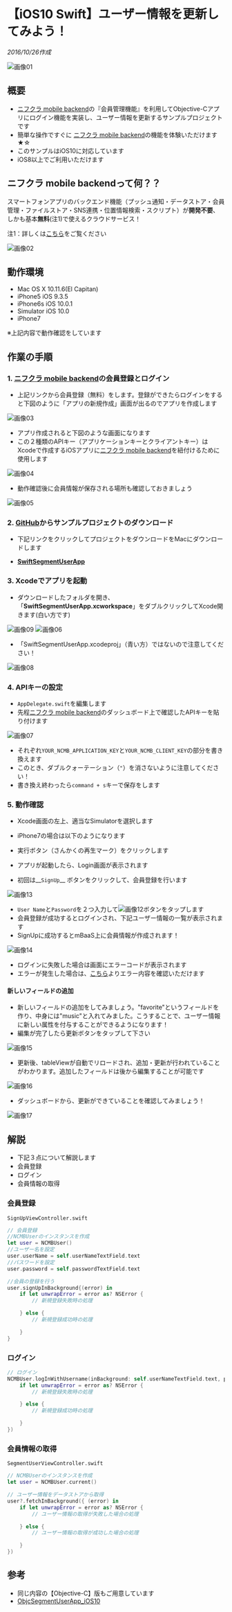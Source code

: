 # 【iOS10 Swift】ユーザー情報を更新してみよう！
*2016/10/26作成*

![画像01](/readme-img/001.png)

## 概要
* [ニフクラ mobile backend](http://mb.cloud.nifty.com/)の『会員管理機能』を利用してObjective-Cアプリにログイン機能を実装し、ユーザー情報を更新するサンプルプロジェクトです
* 簡単な操作ですぐに [ニフクラ mobile backend](http://mb.cloud.nifty.com/)の機能を体験いただけます★☆
* このサンプルはiOS10に対応しています
 * iOS8以上でご利用いただけます

## ニフクラ mobile backendって何？？
スマートフォンアプリのバックエンド機能（プッシュ通知・データストア・会員管理・ファイルストア・SNS連携・位置情報検索・スクリプト）が**開発不要**、しかも基本**無料**(注1)で使えるクラウドサービス！

注1：詳しくは[こちら](http://mb.cloud.nifty.com/price.htm)をご覧ください

![画像02](/readme-img/002.png)

## 動作環境
* Mac OS X 10.11.6(El Capitan)
* iPhone5 iOS 9.3.5
* iPhone6s iOS 10.0.1
* Simulator iOS 10.0
 * iPhone7

※上記内容で動作確認をしています

## 作業の手順
### 1. [ニフクラ mobile backend](http://mb.cloud.nifty.com/)の会員登録とログイン

* 上記リンクから会員登録（無料）をします。登録ができたらログインをすると下図のように「アプリの新規作成」画面が出るのでアプリを作成します

![画像03](/readme-img/003.png)

* アプリ作成されると下図のような画面になります
* この２種類のAPIキー（アプリケーションキーとクライアントキー）はXcodeで作成するiOSアプリに[ニフクラ mobile backend](http://mb.cloud.nifty.com/)を紐付けるために使用します

![画像04](/readme-img/004.png)

* 動作確認後に会員情報が保存される場所も確認しておきましょう

![画像05](/readme-img/005.png)

### 2. [GitHub](https://github.com/NIFCloud-mbaas/SwiftSegmentUserApp_iOS10)からサンプルプロジェクトのダウンロード

* 下記リンクをクリックしてプロジェクトをダウンロードをMacにダウンロードします

 * __[SwiftSegmentUserApp](https://github.com/NIFCloud-mbaas/SwiftSegmentUserApp_iOS10/archive/master.zip)__

### 3. Xcodeでアプリを起動

* ダウンロードしたフォルダを開き、「__SwiftSegmentUserApp.xcworkspace__」をダブルクリックしてXcode開きます(白い方です)

![画像09](/readme-img/009.png)
![画像06](/readme-img/006.png)

* 「SwiftSegmentUserApp.xcodeproj」（青い方）ではないので注意してください！

![画像08](/readme-img/008.png)

### 4. APIキーの設定

* `AppDelegate.swift`を編集します
* 先程[ニフクラ mobile backend](http://mb.cloud.nifty.com/)のダッシュボード上で確認したAPIキーを貼り付けます

![画像07](/readme-img/007.png)

* それぞれ`YOUR_NCMB_APPLICATION_KEY`と`YOUR_NCMB_CLIENT_KEY`の部分を書き換えます
 * このとき、ダブルクォーテーション（`"`）を消さないように注意してください！
* 書き換え終わったら`command + s`キーで保存をします

### 5. 動作確認
* Xcode画面の左上、適当なSimulatorを選択します
 * iPhone7の場合は以下のようになります
* 実行ボタン（さんかくの再生マーク）をクリックします

* アプリが起動したら、Login画面が表示されます
* 初回は__`SignUp`__ ボタンをクリックして、会員登録を行います

![画像13](/readme-img/013.png)

* `User Name`と`Password`を２つ入力して![画像12](/readme-img/012.png)ボタンをタップします
* 会員登録が成功するとログインされ、下記ユーザー情報の一覧が表示されます
* SignUpに成功するとmBaaS上に会員情報が作成されます！

![画像14](/readme-img/014.png)

* ログインに失敗した場合は画面にエラーコードが表示されます
* エラーが発生した場合は、[こちら](http://mb.cloud.nifty.com/doc/current/rest/common/error.html)よりエラー内容を確認いただけます

#### 新しいフィールドの追加
* 新しいフィールドの追加をしてみましょう。"favorite"というフィールドを作り、中身には"music"と入れてみました。こうすることで、ユーザー情報に新しい属性を付与することができるようになります！
* 編集が完了したら更新ボタンをタップして下さい

![画像15](/readme-img/015.png)

* 更新後、tableViewが自動でリロードされ、追加・更新が行われていることがわかります。追加したフィールドは後から編集することが可能です

![画像16](/readme-img/016.png)

* ダッシュボードから、更新ができていることを確認してみましょう！

![画像17](/readme-img/017.png)

## 解説
* 下記３点について解説します
 * 会員登録
 * ログイン
 * 会員情報の取得

### 会員登録
`SignUpViewController.swift`

```swift
// 会員登録
//NCMBUserのインスタンスを作成
let user = NCMBUser()
//ユーザー名を設定
user.userName = self.userNameTextField.text
//パスワードを設定
user.password = self.passwordTextField.text

//会員の登録を行う
user.signUpInBackground{(error) in
    if let unwrapError = error as? NSError {
        // 新規登録失敗時の処理

    } else {
        // 新規登録成功時の処理

    }
}
```

### ログイン

```swift
// ログイン
NCMBUser.logInWithUsername(inBackground: self.userNameTextField.text, password: self.passwordTextField.text, block:{(user, error) in
    if let unwrapError = error as? NSError {
        // 新規登録失敗時の処理

    } else {
        // 新規登録成功時の処理

    }
})
```

### 会員情報の取得
`SegmentUserViewController.swift`

```swift
// NCMBUserのインスタンスを作成
let user = NCMBUser.current()

// ユーザー情報をデータストアから取得
user?.fetchInBackground({ (error) in
    if let unwrapError = error as? NSError {
        // ユーザー情報の取得が失敗した場合の処理

    } else {
        // ユーザー情報の取得が成功した場合の処理

    }
})
```

## 参考
* 同じ内容の【Objective-C】版もご用意しています
 * [ObjcSegmentUserApp_iOS10](https://github.com/NIFCloud-mbaas/ObjcSegmentUserApp_iOS10)
